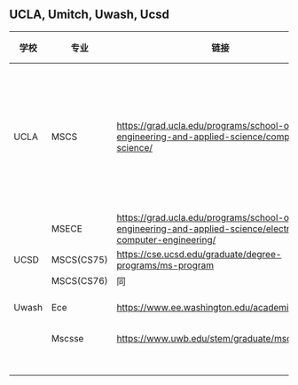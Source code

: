 ## UCLA, Umitch, Uwash, Ucsd

| 学校  | 专业       | 链接                                                         | 申请条件   | 申请材料                                                     | 备注            |
| ----- | ---------- | ------------------------------------------------------------ | ---------- | ------------------------------------------------------------ | --------------- |
| UCLA  | MSCS       | https://grad.ucla.edu/programs/school-of-engineering-and-applied-science/computer-science/ | NO GRE     | TOEFL iBT: **87**. Minimum scores for each section: Writing: 25, Speaking: 24, Reading: 21, and Listening: 17; IELTS 7 | ddl： Dec 15    |
|       | MSECE      | https://grad.ucla.edu/programs/school-of-engineering-and-applied-science/electrical-computer-engineering/ | NO wes     | 同上                                                         |                 |
| UCSD  | MSCS(CS75) | https://cse.ucsd.edu/graduate/degree-programs/ms-program     | !GRE       | TOEFL: 85 IELTS: 7                                           | ddl: Dec 15     |
|       | MSCS(CS76) | 同                                                           | 同         | 同                                                           | 同              |
| Uwash | Ece        | https://www.ee.washington.edu/academics/grad/                | NO WES GRE | *92 (TOEFLiBTI)*                                             | **December 15** |
|       | Mscsse     | https://www.uwb.edu/stem/graduate/mscsse                     |            |                                                              | March 3, 2025   |
|       |            |                                                              |            |                                                              |                 |
|       |            |                                                              |            |                                                              |                 |
|       |            |                                                              |            |                                                              |                 |
|       |            |                                                              |            |                                                              |                 |
|       |            |                                                              |            |                                                              |                 |
|       |            |                                                              |            |                                                              |                 |
|       |            |                                                              |            |                                                              |                 |



